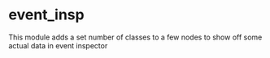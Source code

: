 event_insp
==========

This module adds a set number of classes to a few nodes to show off some actual data in event inspector
